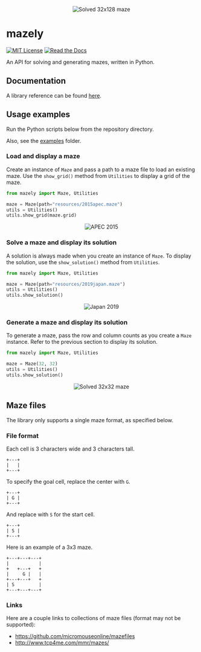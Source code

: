 <p align="center">
    <img src="https://raw.githubusercontent.com/Munckenh/mazely/main/docs/images/32x128-solution.svg" alt="Solved 32x128 maze">
</p>

# mazely

[![MIT License](https://img.shields.io/badge/License-MIT-yellow.svg)](http://choosealicense.com/licenses/mit/)
[![Read the Docs](https://img.shields.io/readthedocs/mazely)](http://mazely.readthedocs.io/)

An API for solving and generating mazes, written in Python.

## Documentation

A library reference can be found [here](https://mazely.readthedocs.io/en/latest/).

## Usage examples

Run the Python scripts below from the repository directory.

Also, see the [examples](https://github.com/Munckenh/mazely/tree/main/examples) folder.

### Load and display a maze

Create an instance of `Maze` and pass a path to a maze file to load an existing maze. Use the `show_grid()` method from `Utilities` to display a grid of the maze.

```py
from mazely import Maze, Utilities

maze = Maze(path="resources/2015apec.maze")
utils = Utilities()
utils.show_grid(maze.grid)
```

<p align="center">
    <img src="https://raw.githubusercontent.com/Munckenh/mazely/main/docs/images/2015apec.svg" alt="APEC 2015">
</p>

### Solve a maze and display its solution

A solution is always made when you create an instance of `Maze`. To display the solution, use the `show_solution()` method from `Utilities`.

```py
from mazely import Maze, Utilities

maze = Maze(path="resources/2019japan.maze")
utils = Utilities()
utils.show_solution()
```

<p align="center">
    <img src="https://raw.githubusercontent.com/Munckenh/mazely/main/docs/images/2019japan-solution.svg" alt="Japan 2019">
</p>

### Generate a maze and display its solution

To generate a maze, pass the row and column counts as you create a `Maze` instance. Refer to the previous section to display its solution.

```py
from mazely import Maze, Utilities

maze = Maze(32, 32)
utils = Utilities()
utils.show_solution()
```

<p align="center">
    <img src="https://raw.githubusercontent.com/Munckenh/mazely/main/docs/images/32x32-solution.svg" alt="Solved 32x32 maze">
</p>

## Maze files

The library only supports a single maze format, as specified below.

### File format

Each cell is 3 characters wide and 3 characters tall.

```
+---+
|   |
+---+
```

To specify the goal cell, replace the center with `G`.

```
+---+
| G |
+---+
```

And replace with `S` for the start cell.

```
+---+
| S |
+---+
```

Here is an example of a 3x3 maze.

```
+---+---+---+
|           |
+   +---+   +
|     G |   |
+---+---+   +
| S         |
+---+---+---+
```

### Links

Here are a couple links to collections of maze files (format may not be supported):

- <https://github.com/micromouseonline/mazefiles>
- <http://www.tcp4me.com/mmr/mazes/>
